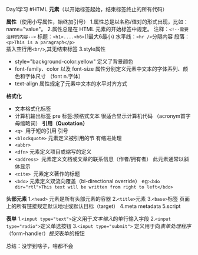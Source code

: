 Day1学习
#HTML
**元素**（以开始标签起始，结束标签终止的所有代码）

**属性**（使用小写属性，始终加引号）
1.属性总是以名称/值对的形式出现，比如：name="value"。
2.属性总是在 HTML 元素的开始标签中规定。
注释：`<!--需要注释的内容-->`
标题：`<h1>....<h6>`(1最大6最小)
水平线：`<hr />`分隔内容
段落：`<p>This is a paragraph</p>`  
   插入空行用`<br/>`,其无结束标签
3.style属性
+ style="background-color:yellow"  定义了背景颜色
+ font-family、color 以及 font-size 属性分别定义元素中文本的字体系列、颜色和字体尺寸
（font n.字体）
+ text-align 属性规定了元素中文本的水平对齐方式

**格式化**
+ 文本格式化标签
+ 计算机输出标签
pre 标签:预格式文本 很适合显示计算机代码
（acronym首字母缩略词）
**引用（Quotation）**
+  `<q> `用于短的引用   引号
+  `<blockquote>` 元素定义被引用的节 有缩进处理
+  `<abbr>`
+  `<dfn>` 元素定义项目或缩写的定义
+   `<address> `元素定义文档或文章的联系信息（作者/拥有者） 此元素通常以斜体显示
+   `<cite> `元素定义著作的标题
+   `<bdo>` 元素定义双流向覆盖（bi-directional override）
  eg:`<bdo dir="rtl">This text will be written from right to left</bdo>`

**头部元素**
1.`<head>` 元素是所有头部元素的容器
2.`<title>`元素
3.`<base>`标签  页面上的所有链接规定默认地址或默认目标（target）
4.meta metadata
5.script

**表单**
1.`<input type="text">`定义用于*文本输入*的单行输入字段
2.`<input type="radio">`定义单选按钮
3.`<input type="submit">` 定义用于向*表单处理程序*（form-handler）*提交*表单的按钮



总结：没学到啥子，啥都不会

